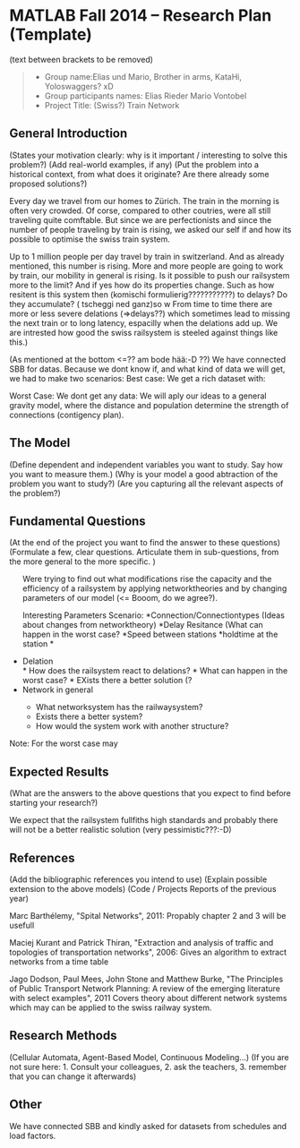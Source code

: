 ﻿# MATLAB Fall 2014 – Research Plan (Template)
(text between brackets to be removed)

> * Group name:Elias und Mario, Brother in arms, KataHi, Yoloswaggers? xD
> * Group participants names: Elias Rieder
                              Mario Vontobel
> * Project Title: (Swiss?) Train Network

## General Introduction

(States your motivation clearly: why is it important / interesting to solve this problem?)
(Add real-world examples, if any)
(Put the problem into a historical context, from what does it originate? Are there already some proposed solutions?)

Every day we travel from our homes to Zürich. The train in the morning is often very crowded. Of corse, compared to other coutries, were all still traveling quite comftable. But since we are perfectionists and since the number of people traveling by train is rising, we asked our self if and how its possible to optimise the swiss train system.

Up to 1 million people per day travel by train in switzerland. And as already mentioned, this number is rising. More and more people are going to work by train, our mobility in general is rising. Is it possible to push our railsystem more to the limit? And if yes how do its properties change. Such as how resitent is this system then (komischi formulierig???????????) to delays? Do they accumulate? ( tscheggi ned ganz)so w From time to time there are more or less severe delations  (=>delays??) which sometimes lead to missing the next train or to long latency, espacilly when the delations add up. We are intrested how good the swiss railsystem is steeled against things like this.)


(As mentioned at the bottom <=?? am bode hää:-D ??) We have connected SBB for datas. Because we dont know if, and what kind of data we will get, we had to make two scenarios: 
Best case: We get a rich dataset with:

Worst Case: We dont get any data:
We will aply our ideas to a general gravity model, where the distance and population
determine the strength of connections (contigency plan).

## The Model

(Define dependent and independent variables you want to study. Say how you want to measure them.) (Why is your model a good abtraction of the problem you want to study?) (Are you capturing all the relevant aspects of the problem?)


## Fundamental Questions

(At the end of the project you want to find the answer to these questions)
(Formulate a few, clear questions. Articulate them in sub-questions, from the more general to the more specific. )
<ul>

Were trying to find out what modifications rise the capacity and the efficiency of a railsystem by applying networktheories and by changing parameters of our model (<= Booom, do we agree?).

Interesting Parameters Scenario:
*Connection/Connectiontypes (Ideas about changes from networktheory)
*Delay Resitance (What can happen in the worst case?
*Speed between stations
*holdtime at the station
*

   <li>Delation</li>
   * How does the railsystem react to delations?
   * What can happen in the worst case?
   * EXists there a better solution (?
   <li>Network in general</li>

   * What networksystem has the railwaysystem?
   * Exists there a better system?
   * How would the system work with another structure?
</ul>

Note: For the worst case may


## Expected Results

(What are the answers to the above questions that you expect to find before starting your research?)

We expect that the railsystem fullfiths high standards and probably there will not be a better realistic solution (very pessimistic???:-D)


## References 

(Add the bibliographic references you intend to use)
(Explain possible extension to the above models)
(Code / Projects Reports of the previous year)

Marc Barthélemy, "Spital Networks", 2011:
Propably chapter 2 and 3 will be usefull

Maciej Kurant and Patrick Thiran, "Extraction and analysis of traffic and topologies of transportation networks", 2006:
Gives an algorithm to extract networks from a time table

Jago Dodson, Paul Mees, John Stone and Matthew Burke, "The Principles of Public Transport Network Planning: A review of the emerging literature with select examples", 2011
Covers theory about different network systems which may can be applied to the swiss railway system.




## Research Methods

(Cellular Automata, Agent-Based Model, Continuous Modeling...) (If you are not sure here: 1. Consult your colleagues, 2. ask the teachers, 3. remember that you can change it afterwards)


## Other

We have connected SBB and kindly asked for datasets from schedules and load factors.